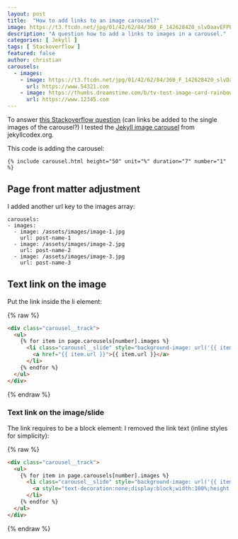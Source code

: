```yaml
---
layout: post
title:  "How to add links to an image carousel?"
image: https://t3.ftcdn.net/jpg/01/42/62/84/360_F_142628420_slvDaavEFPE8HKnRc2toe4JWFXLe1DRj.jpg
description: "A question how to add a links to images in a carousel."
categories: [ Jekyll ]
tags: [ Stackoverflow ]
featured: false
author: christian
carousels:
  - images: 
    - image: https://t3.ftcdn.net/jpg/01/42/62/84/360_F_142628420_slvDaavEFPE8HKnRc2toe4JWFXLe1DRj.jpg
      url: https://www.54321.com
    - image: https://thumbs.dreamstime.com/b/tv-test-image-card-rainbow-multi-color-bars-geometric-signals-retro-hardware-s-minimal-pop-art-print-suitable-89603635.jpg
      url: https://www.12345.com
---
```


To answer [this Stackoverflow question](https://stackoverflow.com/questions/74782155/add-links-to-jekyll-slider-carousel-for-github-pages/74790606?noredirect=1#comment132027196_74790606) (can links be added to the single images of the carousel?) I tested the [Jekyll image carousel](https://jekyllcodex.org/without-plugin/slider/#) from jekyllcodex.org.

This code is adding the carousel: 

`{% include carousel.html height="50" unit="%" duration="7" number="1" %}`

## Page front matter adjustment

I added another url key to the images array:

```
carousels:
- images: 
  - image: /assets/images/image-1.jpg
    url: post-name-1
  - image: /assets/images/image-2.jpg
    url: post-name-2
  - image: /assets/images/image-3.jpg
    url: post-name-3
```

## Text link on the image

Put the link inside the li element: 

{% raw %}
```html
<div class="carousel__track">
  <ul>
    {% for item in page.carousels[number].images %}
      <li class="carousel__slide" style="background-image: url('{{ item.image }}');">
        <a href="{{ item.url }}">{{ item.url }}</a>
      </li>
    {% endfor %}
  </ul>
</div>
```
{% endraw %}

### Text link on the image/slide

The link requires to be a block element: I removed the link text (inline styles for simplicity):

{% raw %}
```html
<div class="carousel__track">
  <ul>
    {% for item in page.carousels[number].images %}
      <li class="carousel__slide" style="background-image: url('{{ item.image }}');">
        <a style="text-decoration:none;display:block;width:100%;height:100%;" href="{{ item.url }}"></a>
      </li>
    {% endfor %}
  </ul>
</div>
```
{% endraw %}

